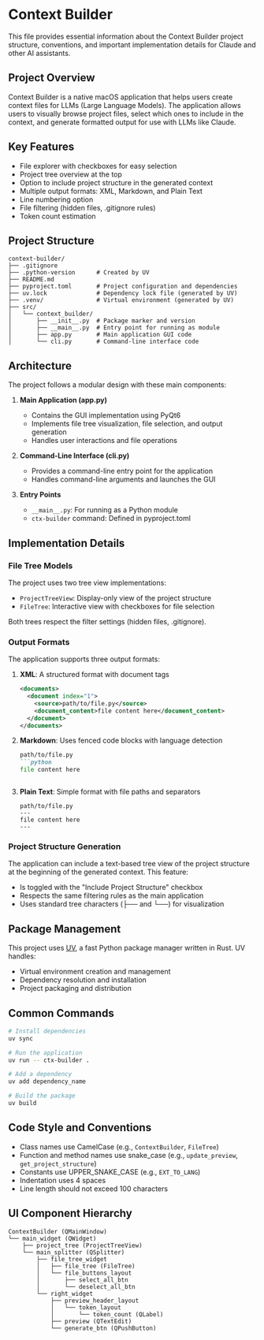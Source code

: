 # Context Builder

This file provides essential information about the Context Builder project structure, conventions, and important implementation details for Claude and other AI assistants.

## Project Overview

Context Builder is a native macOS application that helps users create context files for LLMs (Large Language Models). The application allows users to visually browse project files, select which ones to include in the context, and generate formatted output for use with LLMs like Claude.

## Key Features

- File explorer with checkboxes for easy selection
- Project tree overview at the top
- Option to include project structure in the generated context
- Multiple output formats: XML, Markdown, and Plain Text
- Line numbering option
- File filtering (hidden files, .gitignore rules)
- Token count estimation

## Project Structure

```
context-builder/
├── .gitignore
├── .python-version      # Created by UV
├── README.md
├── pyproject.toml       # Project configuration and dependencies
├── uv.lock              # Dependency lock file (generated by UV)
├── .venv/               # Virtual environment (generated by UV)
├── src/
│   └── context_builder/
│       ├── __init__.py  # Package marker and version
│       ├── __main__.py  # Entry point for running as module
│       ├── app.py       # Main application GUI code
│       └── cli.py       # Command-line interface code
```

## Architecture

The project follows a modular design with these main components:

1. **Main Application (app.py)**
   - Contains the GUI implementation using PyQt6
   - Implements file tree visualization, file selection, and output generation
   - Handles user interactions and file operations

2. **Command-Line Interface (cli.py)**
   - Provides a command-line entry point for the application
   - Handles command-line arguments and launches the GUI

3. **Entry Points**
   - `__main__.py`: For running as a Python module
   - `ctx-builder` command: Defined in pyproject.toml

## Implementation Details

### File Tree Models

The project uses two tree view implementations:
- `ProjectTreeView`: Display-only view of the project structure
- `FileTree`: Interactive view with checkboxes for file selection

Both trees respect the filter settings (hidden files, .gitignore).

### Output Formats

The application supports three output formats:
1. **XML**: A structured format with document tags
   ```xml
   <documents>
     <document index="1">
       <source>path/to/file.py</source>
       <document_content>file content here</document_content>
     </document>
   </documents>
   ```

2. **Markdown**: Uses fenced code blocks with language detection
   ```markdown
   path/to/file.py
   ```python
   file content here
   ```
   ```

3. **Plain Text**: Simple format with file paths and separators
   ```
   path/to/file.py
   ---
   file content here
   ---
   ```

### Project Structure Generation

The application can include a text-based tree view of the project structure at the beginning of the generated context. This feature:
- Is toggled with the "Include Project Structure" checkbox
- Respects the same filtering rules as the main application
- Uses standard tree characters (├── and └──) for visualization

## Package Management

This project uses [UV](https://github.com/astral-sh/uv), a fast Python package manager written in Rust. UV handles:
- Virtual environment creation and management
- Dependency resolution and installation
- Project packaging and distribution

## Common Commands

```bash
# Install dependencies
uv sync

# Run the application
uv run -- ctx-builder .

# Add a dependency
uv add dependency_name

# Build the package
uv build
```

## Code Style and Conventions

- Class names use CamelCase (e.g., `ContextBuilder`, `FileTree`)
- Function and method names use snake_case (e.g., `update_preview`, `get_project_structure`)
- Constants use UPPER_SNAKE_CASE (e.g., `EXT_TO_LANG`)
- Indentation uses 4 spaces
- Line length should not exceed 100 characters

## UI Component Hierarchy

```
ContextBuilder (QMainWindow)
└── main_widget (QWidget)
    ├── project_tree (ProjectTreeView)
    └── main_splitter (QSplitter)
        ├── file_tree_widget
        │   ├── file_tree (FileTree)
        │   └── file_buttons_layout
        │       ├── select_all_btn
        │       └── deselect_all_btn
        └── right_widget
            ├── preview_header_layout
            │   └── token_layout
            │       └── token_count (QLabel)
            ├── preview (QTextEdit)
            └── generate_btn (QPushButton)
```
